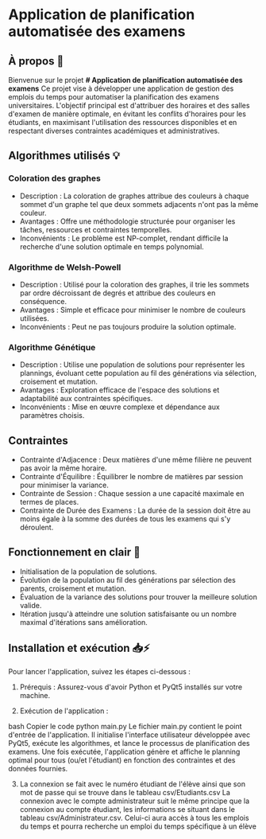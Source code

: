 # Application de planification automatisée des examens

## À propos 👀
Bienvenue sur le projet **# Application de planification automatisée des examens**
Ce projet vise à développer une application de gestion des emplois du temps pour automatiser la planification des examens universitaires.
L'objectif principal est d'attribuer des horaires et des salles d'examen de manière optimale, en évitant les conflits d'horaires pour les étudiants, en maximisant l'utilisation des ressources disponibles et en respectant diverses contraintes académiques et administratives.

## Algorithmes utilisés 💡

### Coloration des graphes
* Description : La coloration de graphes attribue des couleurs à chaque sommet d'un graphe tel que deux sommets adjacents n'ont pas la même couleur.
* Avantages : Offre une méthodologie structurée pour organiser les tâches, ressources et contraintes temporelles.
* Inconvénients : Le problème est NP-complet, rendant difficile la recherche d'une solution optimale en temps polynomial.
### Algorithme de Welsh-Powell
* Description : Utilisé pour la coloration des graphes, il trie les sommets par ordre décroissant de degrés et attribue des couleurs en conséquence.
* Avantages : Simple et efficace pour minimiser le nombre de couleurs utilisées.
* Inconvénients : Peut ne pas toujours produire la solution optimale.
### Algorithme Génétique
* Description : Utilise une population de solutions pour représenter les plannings, évoluant cette population au fil des générations via sélection, croisement et mutation.
* Avantages : Exploration efficace de l'espace des solutions et adaptabilité aux contraintes spécifiques.
* Inconvénients : Mise en œuvre complexe et dépendance aux paramètres choisis.

## Contraintes
* Contrainte d'Adjacence : Deux matières d'une même filière ne peuvent pas avoir la même horaire.
* Contrainte d'Équilibre : Équilibrer le nombre de matières par session pour minimiser la variance.
* Contrainte de Session : Chaque session a une capacité maximale en termes de places.
* Contrainte de Durée des Examens : La durée de la session doit être au moins égale à la somme des durées de tous les examens qui s'y déroulent.

## Fonctionnement en clair 🤔
- Initialisation de la population de solutions.
- Évolution de la population au fil des générations par sélection des parents, croisement et mutation.
- Évaluation de la variance des solutions pour trouver la meilleure solution valide.
- Itération jusqu'à atteindre une solution satisfaisante ou un nombre maximal d'itérations sans amélioration.

## Installation et exécution 📥⚡
Pour lancer l'application, suivez les étapes ci-dessous :

1. Prérequis : Assurez-vous d'avoir Python et PyQt5 installés sur votre machine.

2. Exécution de l'application :

bash
Copier le code
python main.py
Le fichier main.py contient le point d'entrée de l'application. Il initialise l'interface utilisateur développée avec PyQt5, exécute les algorithmes, et lance le processus de planification des examens. Une fois exécutée, l'application génère et affiche le planning optimal pour tous (ou/et l'étudiant) en fonction des contraintes et des données fournies.

3. La connexion se fait avec le numéro étudiant de l'élève ainsi que son mot de passe qui se trouve dans le tableau csv/Etudiants.csv
   La connexion avec le compte administrateur suit le même principe que la connexion au compte étudiant, les informations se situant dans le tableau csv/Administrateur.csv.
   Celui-ci aura accès à tous les emplois du temps et pourra recherche un emploi du temps spécifique à un élève
